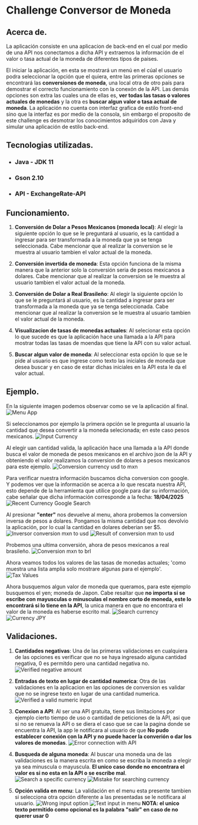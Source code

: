 # Challenge Conversor de Moneda

## Acerca de.

La aplicación consiste en una aplicacion de back-end en el cual por medio de una API nos conectamos a dicha API y extraemos la información de el valor o tasa actual de la moneda de diferentes tipos de paises.

El iniciar la aplicación, en esta se mostrará un menú en el cúal el usuario podra seleccionar la opción que el quiera, entre las primeras opciones se encontrará las **conversiones de moneda**, una local otra de otro país para demostrar el correcto funcionamiento con la conexón de la API. Las demás opciones son extra las cuales una de ellas es, **ver todas las tasas o valores actuales de monedas** y la otra es **buscar algun valor o tasa actual de moneda**. La aplicación no cuenta con interfaz grafica de estilo front-end sino que la interfaz es por medio de la consola, sin embargo el proposito de este challenge es desmotrar los conocimientos adquiridos con Java y simular una aplicación de estilo back-end.

## Tecnologias utilizadas.
* ### Java - JDK 11
* ### Gson 2.10
* ### API - ExchangeRate-API

## Funcionamiento.
1. **Conversión de Dolar a Pesos Mexicanos (moneda local)**: Al elegir la siguiente opción lo que se le preguntará al usuario, es la cantidad a ingresar para ser transformada a la moneda que ya se tenga seleccionada. Cabe mencionar que al realizar la conversion se le muestra al usuario tambien el valor actual de la moneda. 

2. **Conversión invertida de moneda**: Esta opción funciona de la misma manera que la anterior solo la conversión seria de pesos mexicanos a dolares. Cabe mencionar que al realizar la conversion se le muestra al usuario tambien el valor actual de la moneda. 

3. **Conversión de Dolar a Real Brasileño**: Al elegir la siguiente opción lo que se le preguntará al usuario, es la cantidad a ingresar para ser transformada a la moneda que ya se tenga seleccionada. Cabe mencionar que al realizar la conversion se le muestra al usuario tambien el valor actual de la moneda. 

4. **Visualizacion de tasas de monedas actuales**: Al selecionar esta opción lo que sucede es que la aplicación hace una llamada a la API para mostrar todas las tasas de moendas que tiene la API con su valor actual.

5. **Buscar algun valor de moneda**: Al seleccionar esta opción lo que se le pide al usuario es que ingrese como texto las iniciales de moneda que desea buscar y en caso de estar dichas iniciales en la API esta le da el valor actual.

## Ejemplo.
En la siguiente imagen podemos observar como se ve la aplicación al final. 
![Menu App](./github/img/github-image1.png)

Si seleccionamos por ejemplo la primera opción se le pregunta al usuario la cantidad que desea convertir a la moneda selecionada; en este caso pesos mexicanos.
![Input Currency](./github/img/github-image2.png)

Al elegir uan cantidad valida, la aplicación hace una llamada a la API donde busca el valor de moneda de pesos mexicanos en el archivo json de la API y obteniendo el valor realizamos la conversion de dolares a pesos mexicanos para este ejemplo.
![Conversion currency usd to mxn](./github/img/github-image3.png)

Para verificar nuestra información buscamos dicha conversion con google. Y podemos ver que la información se acerca a lo que rescata nuestra API, esto depende de la herramienta que utilice google para dar su información, cabe señalar que dicha información corresponde a la fecha: **18/04/2025**
![Recent Currency Google Search](./github/img/github-image4.png)

Al presionar **"enter"** nos devuelve al menu, ahora probemos la conversion inversa de pesos a dolares.
Pongamos la misma cantidad que nos devolvio la aplicación, por lo cual la cantidad en dolares deberian ser $5.
![Inversor conversion mxn to usd](./github/img/github-image5.png)
![Result of conversion mxn to usd](./github/img/github-image6.png)

Probemos una ultima conversión, ahora de pesos mexicanos a real brasileño.
![Conversion mxn to brl](./github/img/github-image7.png)

Ahora veamos todos los valores de las tasas de monedas actuales; 'como muestra una lista amplia solo mostrare algunas para el ejemplo'.
![Tax Values](./github/img/github-image8.png)

Ahora busquemos algun valor de moneda que queramos, para este ejemplo busquemos el yen; moneda de Japon.
Cabe resaltar que **no importa si se escribe con mayusculas o minusculas el nombre corto de moneda, este lo encontrará si lo tiene en la API**, la unica manera en que no encontrara el valor de la moneda es haberse escrito mal. 
![Search currency](./github/img/github-image9.png)
![Currency JPY](./github/img/github-image10.png)

## Validaciones.

1. **Cantidades negativas**: Una de las primeras validaciones en cualquiera de las opciones es verificar que no se haya ingresado alguna cantidad negativa, 0 es permitdo pero una cantidad negativa no.
![Verified negative amount](./github/img/github-image11.png)

2. **Entradas de texto en lugar de cantidad numerica**: Otra de las validaciones en la aplicacion en las opciones de conversion es validar que no se ingrese texto en lugar de una cantidad numerica.
![Verified a valid numeric input](./github/img/github-image12.png)

3. **Conexion a API**: Al ser una API gratuita, tiene sus limitaciones por ejemplo cierto tiempo de uso o cantidad de peticiones de la API, asi que si no se renueva la API o se diera el caso que se cae la pagina donde se encuentra la API, la app le notificara al usuario de que **No pudo establecer conexión con la API y no puede hacer la converión o dar los valores de monedas**.
![Error connection with API](./github/img/github-image13.png)

4. **Busqueda de alguna moneda**: Al buscar una moneda una de las validaciones es la manera escrita en como se escriba la moneda a elegir ya sea minuscula o mayuscula. **El unico caso donde no encontrara el valor es si no esta en la API o se escribe mal**.
![Search a specific currency](./github/img/github-image14.png)
![Mistake for searching currency](./github/img/github-image15.png)

5. **Opción valida en menu**: La validación en el menu esta presente tambien si selecciona otra opción diferente a las presentadas se le notificara al usuario.
![Wrong input option](./github/img/github-image16.png)
![Text input in menu](./github/img/github-image17.png)
**NOTA: el unico texto permitido como opcional es la palabra "salir" en caso de no querer usar 0**